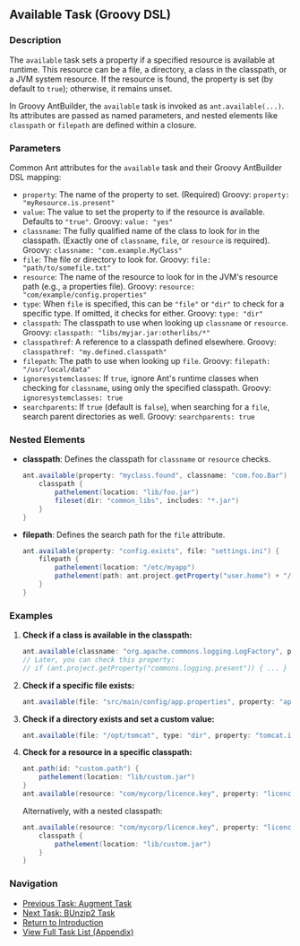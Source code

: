 ## Available Task (Groovy DSL)

### Description

The `available` task sets a property if a specified resource is available at runtime. This resource can be a file, a directory, a class in the classpath, or a JVM system resource. If the resource is found, the property is set (by default to `true`); otherwise, it remains unset.

In Groovy AntBuilder, the `available` task is invoked as `ant.available(...)`. Its attributes are passed as named parameters, and nested elements like `classpath` or `filepath` are defined within a closure.

### Parameters

Common Ant attributes for the `available` task and their Groovy AntBuilder DSL mapping:

*   `property`: The name of the property to set. (Required) Groovy: `property: "myResource.is.present"`
*   `value`: The value to set the property to if the resource is available. Defaults to `"true"`. Groovy: `value: "yes"`
*   `classname`: The fully qualified name of the class to look for in the classpath. (Exactly one of `classname`, `file`, or `resource` is required). Groovy: `classname: "com.example.MyClass"`
*   `file`: The file or directory to look for. Groovy: `file: "path/to/somefile.txt"`
*   `resource`: The name of the resource to look for in the JVM's resource path (e.g., a properties file). Groovy: `resource: "com/example/config.properties"`
*   `type`: When `file` is specified, this can be `"file"` or `"dir"` to check for a specific type. If omitted, it checks for either. Groovy: `type: "dir"`
*   `classpath`: The classpath to use when looking up `classname` or `resource`. Groovy: `classpath: "libs/myjar.jar:otherlibs/*"`
*   `classpathref`: A reference to a classpath defined elsewhere. Groovy: `classpathref: "my.defined.classpath"`
*   `filepath`: The path to use when looking up `file`. Groovy: `filepath: "/usr/local/data"`
*   `ignoresystemclasses`: If `true`, ignore Ant's runtime classes when checking for `classname`, using only the specified classpath. Groovy: `ignoresystemclasses: true`
*   `searchparents`: If `true` (default is `false`), when searching for a `file`, search parent directories as well. Groovy: `searchparents: true`

### Nested Elements

*   **classpath**: Defines the classpath for `classname` or `resource` checks.
    ```groovy
    ant.available(property: "myclass.found", classname: "com.foo.Bar") {
        classpath {
            pathelement(location: "lib/foo.jar")
            fileset(dir: "common_libs", includes: "*.jar")
        }
    }
    ```
*   **filepath**: Defines the search path for the `file` attribute.
    ```groovy
    ant.available(property: "config.exists", file: "settings.ini") {
        filepath {
            pathelement(location: "/etc/myapp")
            pathelement(path: ant.project.getProperty("user.home") + "/.myapp")
        }
    }
    ```

### Examples

1.  **Check if a class is available in the classpath:**

    ```groovy
    ant.available(classname: "org.apache.commons.logging.LogFactory", property: "commons.logging.present")
    // Later, you can check this property:
    // if (ant.project.getProperty("commons.logging.present")) { ... }
    ```

2.  **Check if a specific file exists:**

    ```groovy
    ant.available(file: "src/main/config/app.properties", property: "app.config.exists")
    ```

3.  **Check if a directory exists and set a custom value:**

    ```groovy
    ant.available(file: "/opt/tomcat", type: "dir", property: "tomcat.installed", value: "yes")
    ```

4.  **Check for a resource in a specific classpath:**

    ```groovy
    ant.path(id: "custom.path") {
        pathelement(location: "lib/custom.jar")
    }
    ant.available(resource: "com/mycorp/licence.key", property: "licence.found", classpathref: "custom.path")
    ```
    Alternatively, with a nested classpath:
    ```groovy
    ant.available(resource: "com/mycorp/licence.key", property: "licence.found") {
        classpath {
            pathelement(location: "lib/custom.jar")
        }
    }
    ```

### Navigation

*   [Previous Task: Augment Task](Augment_Task_Groovy.md)
*   [Next Task: BUnzip2 Task](BUnzip2_Task_Groovy.md)
*   [Return to Introduction](00-Introduction_Groovy_Ant_Manual.md)
*   [View Full Task List (Appendix)](Appendix_A_Ant_XML_to_Groovy_Mapping.md)
